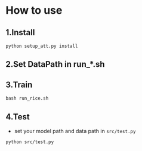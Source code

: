 # How to use

## 1.Install
```
python setup_att.py install
```

## 2.Set DataPath in run_*.sh

## 3.Train
```
bash run_rice.sh
```

## 4.Test
- set your model path and data path in `src/test.py`
```
python src/test.py
```